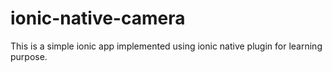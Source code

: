 # ionic-native-camera
This is a simple ionic app implemented using ionic native plugin for learning purpose. 
